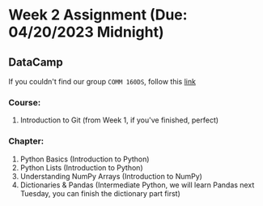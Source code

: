 # Week 2 Assignment (Due: 04/20/2023 Midnight)

## DataCamp

If you couldn't find our group `COMM 160DS`, follow this [link](https://support.datacamp.com/hc/en-us/articles/4409828327959-Navigating-DataCamp-Learn-Workspace-Certification-Groups)

### Course:

1.  Introduction to Git (from Week 1, if you've finished, perfect)

### Chapter: 

1. Python Basics (Introduction to Python)
2. Python Lists (Introduction to Python)
3. Understanding NumPy Arrays (Introduction to NumPy)
4. Dictionaries & Pandas (Intermediate Python, we will learn Pandas next Tuesday, you can finish the dictionary part first)